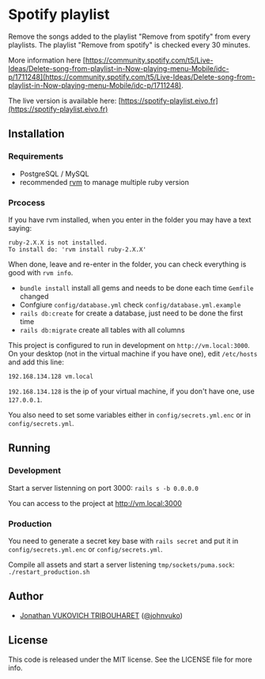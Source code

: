 # Spotify playlist

Remove the songs added to the playlist "Remove from spotify" from every playlists.
The playlist "Remove from spotify" is checked every 30 minutes.

More information here [https://community.spotify.com/t5/Live-Ideas/Delete-song-from-playlist-in-Now-playing-menu-Mobile/idc-p/1711248](https://community.spotify.com/t5/Live-Ideas/Delete-song-from-playlist-in-Now-playing-menu-Mobile/idc-p/1711248).

The live version is available here: [https://spotify-playlist.eivo.fr](https://spotify-playlist.eivo.fr)

## Installation

### Requirements

- PostgreSQL / MySQL
- recommended [rvm](https://rvm.io/) to manage multiple ruby version

### Prcocess

If you have rvm installed, when you enter in the folder you may have a text saying:
```
ruby-2.X.X is not installed.
To install do: 'rvm install ruby-2.X.X'
```
When done, leave and re-enter in the folder, you can check everything is good with `rvm info`.

- `bundle install` install all gems and needs to be done each time `Gemfile` changed
- Confgiure `config/database.yml` check `config/database.yml.example`
- `rails db:create` for create a database, just need to be done the first time
- `rails db:migrate` create all tables with all columns

This project is configured to run in development on `http://vm.local:3000`.
On your desktop (not in the virtual machine if you have one), edit `/etc/hosts` and add this line:
```
192.168.134.128 vm.local
```
`192.168.134.128` is the ip of your virtual machine, if you don't have one, use `127.0.0.1`.

You also need to set some variables either in `config/secrets.yml.enc` or in `config/secrets.yml`.

## Running

### Development

Start a server listenning on port 3000:
`rails s -b 0.0.0.0`

You can access to the project at http://vm.local:3000

### Production

You need to generate a secret key base with `rails secret` and put it in `config/secrets.yml.enc` or `config/secrets.yml`.

Compile all assets and start a server listening `tmp/sockets/puma.sock`:
`./restart_production.sh`


## Author

- [Jonathan VUKOVICH TRIBOUHARET](https://github.com/jonathantribouharet) ([@johnvuko](https://twitter.com/johnvuko))

## License

This code is released under the MIT license. See the LICENSE file for more info.